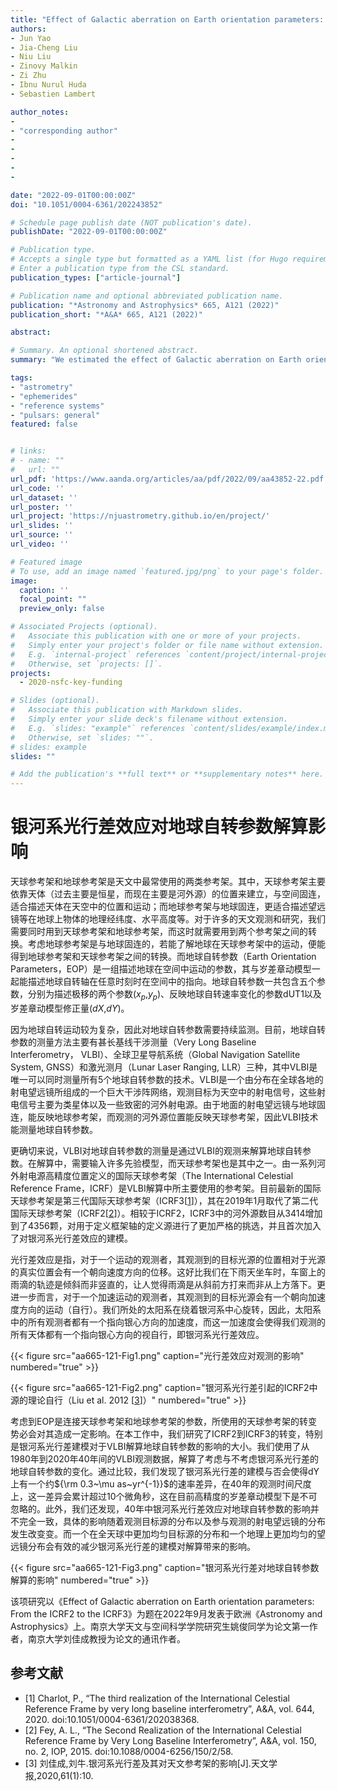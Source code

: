 ```yaml
---
title: "Effect of Galactic aberration on Earth orientation parameters: From the ICRF2 to the ICRF3"
authors:
- Jun Yao
- Jia-Cheng Liu
- Niu Liu
- Zinovy Malkin
- Zi Zhu
- Ibnu Nurul Huda
- Sebastien Lambert

author_notes:
- 
- "corresponding author"
- 
- 
- 
- 
- 

date: "2022-09-01T00:00:00Z"
doi: "10.1051/0004-6361/202243852"

# Schedule page publish date (NOT publication's date).
publishDate: "2022-09-01T00:00:00Z"

# Publication type.
# Accepts a single type but formatted as a YAML list (for Hugo requirements).
# Enter a publication type from the CSL standard.
publication_types: ["article-journal"]

# Publication name and optional abbreviated publication name.
publication: "*Astronomy and Astrophysics* 665, A121 (2022)"
publication_short: "*A&A* 665, A121 (2022)"

abstract: 

# Summary. An optional shortened abstract.
summary: "We estimated the effect of Galactic aberration on Earth orientation parameters based on geodetic/astrometric very long baseline interferometry data."

tags:
- "astrometry" 
- "ephemerides" 
- "reference systems" 
- "pulsars: general"
featured: false


# links:
# - name: ""
#   url: ""
url_pdf: 'https://www.aanda.org/articles/aa/pdf/2022/09/aa43852-22.pdf'
url_code: ''
url_dataset: ''
url_poster: ''
url_project: 'https://njuastrometry.github.io/en/project/'
url_slides: ''
url_source: ''
url_video: ''

# Featured image
# To use, add an image named `featured.jpg/png` to your page's folder. 
image:
  caption: ''
  focal_point: ""
  preview_only: false

# Associated Projects (optional).
#   Associate this publication with one or more of your projects.
#   Simply enter your project's folder or file name without extension.
#   E.g. `internal-project` references `content/project/internal-project/index.md`.
#   Otherwise, set `projects: []`.
projects: 
  - 2020-nsfc-key-funding

# Slides (optional).
#   Associate this publication with Markdown slides.
#   Simply enter your slide deck's filename without extension.
#   E.g. `slides: "example"` references `content/slides/example/index.md`.
#   Otherwise, set `slides: ""`.
# slides: example
slides: ""

# Add the publication's **full text** or **supplementary notes** here. You can use rich formatting such as including [code, math, and images](https://docs.hugoblox.com/content/writing-markdown-latex/).
---
```


<!-- {{% callout note %}}
Click the *Cite* button above to demo the feature to enable visitors to import publication metadata into their reference management software.
{{% /callout %}}

{{% callout note %}}
Create your slides in Markdown - click the *Slides* button to check out the example.
{{% /callout %}} -->

# 银河系光行差效应对地球自转参数解算影响

天球参考架和地球参考架是天文中最常使用的两类参考架。其中，天球参考架主要依靠天体（过去主要是恒星，而现在主要是河外源）的位置来建立，与空间固连，适合描述天体在天空中的位置和运动；而地球参考架与地球固连，更适合描述望远镜等在地球上物体的地理经纬度、水平高度等。对于许多的天文观测和研究，我们需要同时用到天球参考架和地球参考架，而这时就需要用到两个参考架之间的转换。考虑地球参考架是与地球固连的，若能了解地球在天球参考架中的运动，便能得到地球参考架和天球参考架之间的转换。而地球自转参数（Earth Orientation Parameters，EOP）是一组描述地球在空间中运动的参数，其与岁差章动模型一起能描述地球自转轴在任意时刻时在空间中的指向。地球自转参数一共包含五个参数，分别为描述极移的两个参数($x_p$,$y_p$)、反映地球自转速率变化的参数dUT1以及岁差章动模型修正量($dX$,$dY$)。

因为地球自转运动较为复杂，因此对地球自转参数需要持续监测。目前，地球自转参数的测量方法主要有甚长基线干涉测量（Very Long Baseline Interferometry， VLBI）、全球卫星导航系统（Global Navigation Satellite System, GNSS）和激光测月（Lunar Laser Ranging, LLR）三种，其中VLBI是唯一可以同时测量所有5个地球自转参数的技术。VLBI是一个由分布在全球各地的射电望远镜所组成的一个巨大干涉阵网络，观测目标为天空中的射电信号，这些射电信号主要为类星体以及一些致密的河外射电源。由于地面的射电望远镜与地球固连，能反映地球参考架，而观测的河外源位置能反映天球参考架，因此VLBI技术能测量地球自转参数。

更确切来说，VLBI对地球自转参数的测量是通过VLBI的观测来解算地球自转参数。在解算中，需要输入许多先验模型，而天球参考架也是其中之一。由一系列河外射电源高精度位置定义的国际天球参考架（The International Celestial Reference Frame，ICRF）是VLBI解算中所主要使用的参考架。目前最新的国际天球参考架是第三代国际天球参考架（ICRF3[[1](#Charlot2020)]），其在2019年1月取代了第二代国际天球参考架（ICRF2[[2](#Fey2015)]）。相较于ICRF2，ICRF3中的河外源数目从3414增加到了4356颗，对用于定义框架轴的定义源进行了更加严格的挑选，并且首次加入了对银河系光行差效应的建模。

光行差效应是指，对于一个运动的观测者，其观测到的目标光源的位置相对于光源的真实位置会有一个朝向速度方向的位移。这好比我们在下雨天坐车时，车窗上的雨滴的轨迹是倾斜而非竖直的，让人觉得雨滴是从斜前方打来而非从上方落下。更进一步而言，对于一个加速运动的观测者，其观测到的目标光源会有一个朝向加速度方向的运动（自行）。我们所处的太阳系在绕着银河系中心旋转，因此，太阳系中的所有观测者都有一个指向银心方向的加速度，而这一加速度会使得我们观测的所有天体都有一个指向银心方向的视自行，即银河系光行差效应。

{{< figure src="aa665-121-Fig1.png" caption="光行差效应对观测的影响" numbered="true" >}}

{{< figure src="aa665-121-Fig2.png" caption="银河系光行差引起的ICRF2中源的理论自行（Liu et al. 2012 [[3](#Liu2012)]）" numbered="true" >}}

考虑到EOP是连接天球参考架和地球参考架的参数，所使用的天球参考架的转变势必会对其造成一定影响。在本工作中，我们研究了ICRF2到ICRF3的转变，特别是银河系光行差建模对于VLBI解算地球自转参数的影响的大小。我们使用了从1980年到2020年40年间的VLBI观测数据，解算了考虑与不考虑银河系光行差的地球自转参数的变化。通过比较，我们发现了银河系光行差的建模与否会使得dY上有一个约${\rm 0.3~\mu as~yr^{-1}}$的速率差异，在40年的观测时间尺度上，这一差异会累计超过10个微角秒，这在目前高精度的岁差章动模型下是不可忽略的。此外，我们还发现，40年中银河系光行差效应对地球自转参数的影响并不完全一致，具体的影响随着观测目标源的分布以及参与观测的射电望远镜的分布发生改变变。而一个在全天球中更加均匀目标源的分布和一个地理上更加均匀的望远镜分布会有效的减少银河系光行差的建模对解算带来的影响。

{{< figure src="aa665-121-Fig3.png" caption="银河系光行差对地球自转参数解算的影响" numbered="true" >}}

该项研究以《Effect of Galactic aberration on Earth orientation parameters: From the ICRF2 to the ICRF3》为题在2022年9月发表于欧洲《Astronomy and Astrophysics》上。南京大学天文与空间科学学院研究生姚俊同学为论文第一作者，南京大学刘佳成教授为论文的通讯作者。

## 参考文献

- <span id="Charlot2020">[1] Charlot, P., “The third realization of the International Celestial Reference Frame by very long baseline interferometry”, A&A, vol. 644, 2020. doi:10.1051/0004-6361/202038368.
- <span id="Fey2015">[2] Fey, A. L., “The Second Realization of the International Celestial Reference Frame by Very Long Baseline Interferometry”, A&A, vol. 150, no. 2, IOP, 2015. doi:10.1088/0004-6256/150/2/58.
- <span id="Liu2012">[3] 刘佳成,刘牛.银河系光行差及其对天文参考架的影响[J].天文学报,2020,61(1):10.
